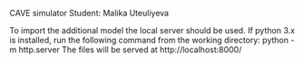 CAVE simulator
Student: Malika Uteuliyeva

To import the additional model the local server should be used. If python 3.x is installed, run the following command from the working directory:
python -m http.server
The files will be served at http://localhost:8000/
